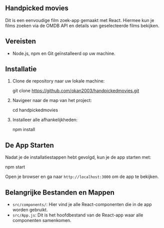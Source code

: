 ## Handpicked movies

Dit is een eenvoudige film zoek-app gemaakt met React. Hiermee kun je films zoeken via de OMDB API en details van geselecteerde films bekijken.

## Vereisten

- Node.js, npm en Git geïnstalleerd op uw machine.

## Installatie

1. Clone de repository naar uw lokale machine:

   git clone https://github.com/okan2003/handpickedmovies.git

2. Navigeer naar de map van het project:

   cd handpickedmovies

3. Installeer alle afhankelijkheden:

   npm install

## De App Starten

Nadat je de installatiestappen hebt gevolgd, kun je de app starten met:

npm start

Open je browser en ga naar `http://localhost:3000` om de app te bekijken.

## Belangrijke Bestanden en Mappen

- `src/components/`: Hier vind je alle React-componenten die in de app worden gebruikt.
- `src/App.js`: Dit is het hoofdbestand van de React-app waar alle componenten samenkomen.
